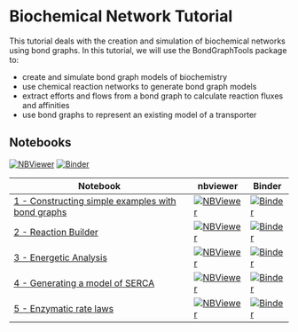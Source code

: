 # Biochemical Network Tutorial
This tutorial deals with the creation and simulation of biochemical networks using bond graphs. In this tutorial, we will use the BondGraphTools package to:
- create and simulate bond graph models of biochemistry
- use chemical reaction networks to generate bond graph models
- extract efforts and flows from a bond graph to calculate reaction fluxes and affinities
- use bond graphs to represent an existing model of a transporter


## Notebooks
[![NBViewer](https://github.com/jupyter/design/blob/master/logos/Badges/nbviewer_badge.svg)](https://nbviewer.jupyter.org/github/michaelpan92/BGT_BiochemicalNetworkTutorials/tree/master/) [![Binder](https://mybinder.org/badge_logo.svg)](https://mybinder.org/v2/gh/michaelpan92/BGT_BiochemicalNetworkTutorials/master)

Notebook | nbviewer | Binder
--- | --- | ---
[1 - Constructing simple examples with bond graphs](https://github.com/michaelpan92/BGT_BiochemicalNetworkTutorials/blob/master/1%20-%20Constructing%20simple%20examples%20with%20bond%20graphs.ipynb) | [![NBViewer](https://github.com/jupyter/design/blob/master/logos/Badges/nbviewer_badge.svg)](https://nbviewer.jupyter.org/github/michaelpan92/BGT_BiochemicalNetworkTutorials/blob/master/1%20-%20Constructing%20simple%20examples%20with%20bond%20graphs.ipynb) | [![Binder](https://mybinder.org/badge_logo.svg)](https://mybinder.org/v2/gh/michaelpan92/BGT_BiochemicalNetworkTutorials/master?filepath=1%20-%20Constructing%20simple%20examples%20with%20bond%20graphs.ipynb)
[2 - Reaction Builder](https://github.com/michaelpan92/BGT_BiochemicalNetworkTutorials/blob/master/2%20-%20Reaction%20Builder.ipynb)|[![NBViewer](https://github.com/jupyter/design/blob/master/logos/Badges/nbviewer_badge.svg)](https://nbviewer.jupyter.org/github/michaelpan92/BGT_BiochemicalNetworkTutorials/blob/master/2%20-%20Reaction%20Builder.ipynb) | [![Binder](https://mybinder.org/badge_logo.svg)](https://mybinder.org/v2/gh/michaelpan92/BGT_BiochemicalNetworkTutorials/master?filepath=2%20-%20Reaction%20Builder.ipynb)
[3 - Energetic Analysis](https://github.com/michaelpan92/BGT_BiochemicalNetworkTutorials/blob/master/3%20-%20Energetic%20analysis.ipynb)|[![NBViewer](https://github.com/jupyter/design/blob/master/logos/Badges/nbviewer_badge.svg)](https://nbviewer.jupyter.org/github/michaelpan92/BGT_BiochemicalNetworkTutorials/blob/master/3%20-%20Energetic%20analysis.ipynb) | [![Binder](https://mybinder.org/badge_logo.svg)](https://mybinder.org/v2/gh/michaelpan92/BGT_BiochemicalNetworkTutorials/master?filepath=3%20-%20Energetic%20analysis.ipynb)
[4 - Generating a model of SERCA](https://github.com/michaelpan92/BGT_BiochemicalNetworkTutorials/blob/master/4%20-%20Generating%20a%20model%20of%20SERCA.ipynb)|[![NBViewer](https://github.com/jupyter/design/blob/master/logos/Badges/nbviewer_badge.svg)](https://nbviewer.jupyter.org/github/michaelpan92/BGT_BiochemicalNetworkTutorials/blob/master/4%20-%20Generating%20a%20model%20of%20SERCA.ipynb) | [![Binder](https://mybinder.org/badge_logo.svg)](https://mybinder.org/v2/gh/michaelpan92/BGT_BiochemicalNetworkTutorials/master?filepath=4%20-%20Generating%20a%20model%20of%20SERCA.ipynb)
[5 - Enzymatic rate laws](https://github.com/michaelpan92/BGT_BiochemicalNetworkTutorials/blob/master/5-%20Constitutive%20equations.ipynb)|[![NBViewer](https://github.com/jupyter/design/blob/master/logos/Badges/nbviewer_badge.svg)](https://nbviewer.jupyter.org/github/michaelpan92/BGT_BiochemicalNetworkTutorials/blob/master/5-%20Constitutive%20equations.ipynb) | [![Binder](https://mybinder.org/badge_logo.svg)](https://mybinder.org/v2/gh/michaelpan92/BGT_BiochemicalNetworkTutorials/master?filepath=5-%20Constitutive%20equations.ipynb)
